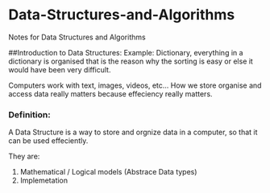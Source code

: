 # Data-Structures-and-Algorithms
Notes for Data Structures and Algorithms

##Introduction to Data Structures:
Example: Dictionary, everything in a dictionary is organised that is the reason why the sorting is easy or else it would have been very difficult.

Computers work with text, images, videos, etc...
How we store organise and access data really matters because effeciency really matters.

### Definition:
A Data Structure is a way to store and orgnize data in a computer, so that it can be used effeciently.

They are:
1. Mathematical / Logical models (Abstrace Data types)
2. Implemetation 
